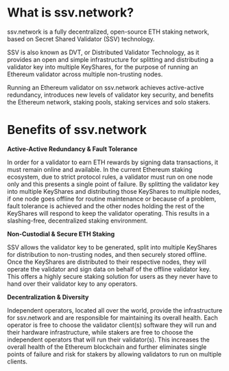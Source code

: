 # What is ssv.network?
ssv.network is a fully decentralized, open-source ETH staking network, based on Secret Shared Validator (SSV) technology.

SSV is also known as DVT, or Distributed Validator Technology, as it provides an open and simple infrastructure for splitting and distributing a validator key into multiple KeyShares, for the purpose of running an Ethereum validator across multiple non-trusting nodes.

Running an Ethereum validator on ssv.network achieves active-active redundancy, introduces new levels of validator key security, and benefits the Ethereum network, staking pools, staking services and solo stakers.

# Benefits of ssv.network
**Active-Active Redundancy & Fault Tolerance**

In order for a validator to earn ETH rewards by signing data transactions, it must remain online and available. In the current Ethereum staking ecosystem, due to strict protocol rules, a validator must run on one node only and this presents a single point of failure. By splitting the validator key into multiple KeyShares and distributing those KeyShares to multiple nodes, if one node goes offline for routine maintenance or because of a problem, fault tolerance is achieved and the other nodes holding the rest of the KeyShares will respond to keep the validator operating. This results in a slashing-free, decentralized staking environment.

**Non-Custodial & Secure ETH Staking**

SSV allows the validator key to be generated, split into multiple KeyShares for distribution to non-trusting nodes, and then securely stored offline. Once the KeyShares are distributed to their respective nodes, they will operate the validator and sign data on behalf of the offline validator key. This offers a highly secure staking solution for users as they never have to hand over their validator key to any operators.

**Decentralization & Diversity**

Independent operators, located all over the world, provide the infrastructure for ssv.network and are responsible for maintaining its overall health. Each operator is free to choose the validator client(s) software they will run and their hardware infrastructure, while stakers are free to choose the independent operators that will run their validator(s). This increases the overall health of the Ethereum blockchain and further eliminates single points of failure and risk for stakers by allowing validators to run on multiple clients.

